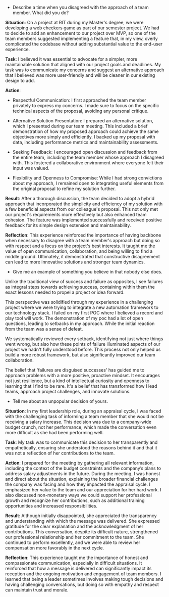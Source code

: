 
- Describe a time when you disagreed with the approach of a team member. What did you do?

**Situation**: On a project at RIT during my Master's degree, we were developing a web checkers game as part of our semester project. We had to decide to add an enhancement to our project over MVP, so one of the team members suggested implementing a feature that, in my view, overly complicated the codebase without adding substantial value to the end-user experience. 

**Task**: I believed it was essential to advocate for a simpler, more maintainable solution that aligned with our project goals and deadlines. My task was to communicate my concerns and suggest an alternative approach that I believed was more user-friendly and will be cleaner in our existing design to add. 

**Action**: 

* Respectful Communication: I first approached the team member privately to express my concerns. I made sure to focus on the specific technical aspects of the proposal, avoiding any personal critique. 

* Alternative Solution Presentation: I prepared an alternative solution, which I presented during our team meeting. This included a brief demonstration of how my proposed approach could achieve the same objectives more simply and efficiently. I backed up my proposal with data, including performance metrics and maintainability assessments. 

* Seeking Feedback: I encouraged open discussion and feedback from the entire team, including the team member whose approach I disagreed with. This fostered a collaborative environment where everyone felt their input was valued. 

* Flexibility and Openness to Compromise: While I had strong convictions about my approach, I remained open to integrating useful elements from the original proposal to refine my solution further. 

**Result**: After a thorough discussion, the team decided to adopt a hybrid approach that incorporated the simplicity and efficiency of my solution with a few beneficial aspects from our colleague's proposal. This not only met our project's requirements more effectively but also enhanced team cohesion. The feature was implemented successfully and received positive feedback for its simple design extension and maintainability. 

**Reflection**: This experience reinforced the importance of having backbone when necessary to disagree with a team member's approach but doing so with respect and a focus on the project's best interests. It taught me the value of open communication, collaboration, and being willing to find a middle ground. Ultimately, it demonstrated that constructive disagreement can lead to more innovative solutions and stronger team dynamics.



- Give me an example of something you believe in that nobody else does.

Unlike the traditional view of success and failure as opposites, I see failures as integral steps towards achieving success, containing within them the exact lessons needed to propel a project or idea forward.

This perspective was solidified through my experience in a challenging project where we were trying to integrate a new automation framework to our technology stack. I failed on my first POC where I believed a record and play tool will work. The demonstration of my poc had a lot of open questions, leading to setbacks in my approach. While the initial reaction from the team was a sense of defeat.

We systematically reviewed every setback, identifying not just where things went wrong, but also how these points of failure illuminated aspects of our project we hadn't fully understood before. This process not only helped us build a more robust framework, but also significantly improved our team collaboration.

The belief that 'failures are disguised successes' has guided me to approach problems with a more positive, proactive mindset. It encourages not just resilience, but a kind of intellectual curiosity and openness to learning that I find to be rare. It's a belief that has transformed how I lead teams, approach project challenges, and innovate solutions.



* Tell me about an unpopular decision of yours.

**Situation**: In my first leadership role, during an appraisal cycle, I was faced with the challenging task of informing a team member that she would not be receiving a salary increase. This decision was due to a company-wide budget crunch, not her performance, which made the conversation even more difficult as she had been performing well.

**Task**: My task was to communicate this decision to her transparently and empathetically, ensuring she understood the reasons behind it and that it was not a reflection of her contributions to the team.

**Action**: I prepared for the meeting by gathering all relevant information, including the context of the budget constraints and the company’s plans to address salary adjustments in the future. During the meeting, I was honest and direct about the situation, explaining the broader financial challenges the company was facing and how they impacted the appraisal cycle. I emphasized her value to the team and our appreciation for her hard work. I also discussed non-monetary ways we could support her professional growth and recognize her contributions, such as additional training opportunities and increased responsibilities.

**Result**: Although initially disappointed, she appreciated the transparency and understanding with which the message was delivered. She expressed gratitude for the clear explanation and the acknowledgment of her contributions. This conversation, despite its difficult nature, strengthened our professional relationship and her commitment to the team. She continued to perform excellently, and we were able to review her compensation more favorably in the next cycle.

**Reflection**: This experience taught me the importance of honest and compassionate communication, especially in difficult situations. It reinforced that how a message is delivered can significantly impact its reception and the ongoing motivation and engagement of team members. I learned that being a leader sometimes involves making tough decisions and having challenging conversations, but doing so with empathy and respect can maintain trust and morale.



